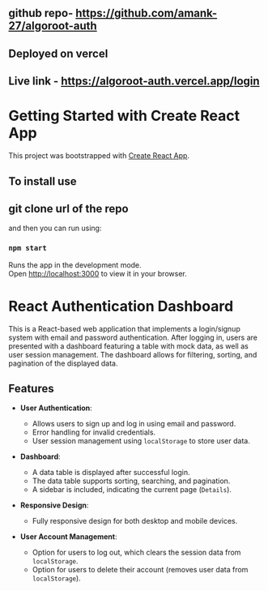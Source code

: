 ## github repo- https://github.com/amank-27/algoroot-auth

## Deployed on vercel

## Live link - https://algoroot-auth.vercel.app/login

# Getting Started with Create React App

This project was bootstrapped with [Create React App](https://github.com/facebook/create-react-app).

## To install use 

## git clone url of the repo

and then you can run using:

### `npm start`

Runs the app in the development mode.\
Open [http://localhost:3000](http://localhost:3000) to view it in your browser.

# React Authentication Dashboard

This is a React-based web application that implements a login/signup system with email and password authentication. After logging in, users are presented with a dashboard featuring a table with mock data, as well as user session management. The dashboard allows for filtering, sorting, and pagination of the displayed data.

## Features

- **User Authentication**: 
  - Allows users to sign up and log in using email and password.
  - Error handling for invalid credentials.
  - User session management using `localStorage` to store user data.
  
- **Dashboard**:
  - A data table is displayed after successful login.
  - The data table supports sorting, searching, and pagination.
  - A sidebar is included, indicating the current page (`Details`).
  
- **Responsive Design**:
  - Fully responsive design for both desktop and mobile devices.

- **User Account Management**:
  - Option for users to log out, which clears the session data from `localStorage`.
  - Option for users to delete their account (removes user data from `localStorage`).
